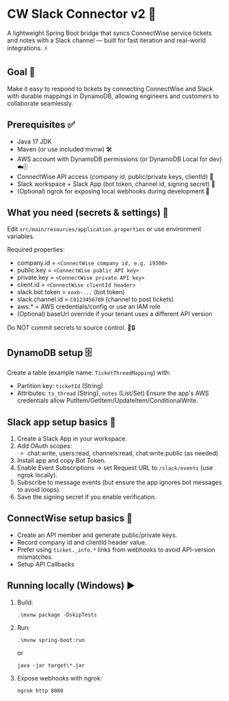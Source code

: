# CW Slack Connector v2 🚀

A lightweight Spring Boot bridge that syncs ConnectWise service tickets and notes with a Slack channel — built for fast iteration and real-world integrations. ⚡️

## Goal 🎯
Make it easy to respond to tickets by connecting ConnectWise and Slack with durable mappings in DynamoDB, allowing engineers and customers to collaborate seamlessly.

## Prerequisites ✅
- Java 17 JDK
- Maven (or use included mvnw) 🛠️
- AWS account with DynamoDB permissions (or DynamoDB Local for dev) ☁️🗄️
- ConnectWise API access (company id, public/private keys, clientId) 🔑
- Slack workspace + Slack App (bot token, channel id, signing secret) 💬
- (Optional) ngrok for exposing local webhooks during development 🔌

## What you need (secrets & settings) 🔐
Edit `src/main/resources/application.properties` or use environment variables.

Required properties:
- company.id = `<ConnectWise company id, e.g. 19300>`
- public.key = `<ConnectWise public API key>`
- private.key = `<ConnectWise private API key>`
- client.id = `<ConnectWise clientId header>`
- slack.bot.token = `xoxb-...` (bot token)
- slack.channel.id = `C0123456789` (channel to post tickets)
- aws.* = AWS credentials/config or use an IAM role
- (Optional) baseUrl override if your tenant uses a different API version

Do NOT commit secrets to source control. 🚫🔒

## DynamoDB setup 🗄️
Create a table (example name: `TicketThreadMapping`) with:
- Partition key: `ticketId` (String)
- Attributes: `ts_thread` (String), `notes` (List/Set)
Ensure the app's AWS credentials allow PutItem/GetItem/UpdateItem/ConditionalWrite.

## Slack app setup basics 🧩
1. Create a Slack App in your workspace.
2. Add OAuth scopes:
   - chat:write, users:read, channels:read, chat:write.public (as needed)
3. Install app and copy Bot Token.
4. Enable Event Subscriptions → set Request URL to `/slack/events` (use ngrok locally).
5. Subscribe to message events (but ensure the app ignores bot messages to avoid loops).
6. Save the signing secret if you enable verification.

## ConnectWise setup basics 🔗
- Create an API member and generate public/private keys.
- Record company id and clientId header value.
- Prefer using `ticket._info.*` links from webhooks to avoid API-version mismatches.
- Setup API Callbacks

## Running locally (Windows) ▶️
1. Build:
   ```
   .\mvnw package -DskipTests
   ```
2. Run:
   ```
   .\mvnw spring-boot:run
   ```
   or
   ```
   java -jar target\*.jar
   ```
3. Expose webhooks with ngrok:
   ```
   ngrok http 8080
   ```
